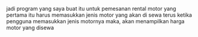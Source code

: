 jadi program yang saya buat itu untuk pemesanan rental motor
yang pertama itu harus memasukkan jenis motor yang akan di sewa
terus ketika pengguna memasukkan jenis motornya maka, akan menampilkan harga motor yang disewa